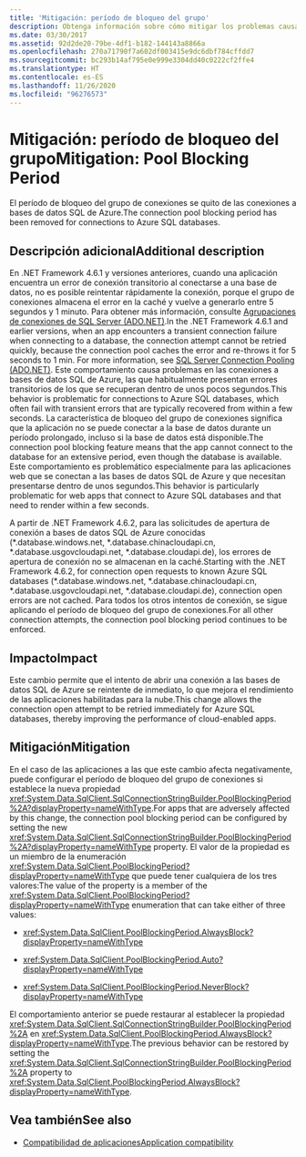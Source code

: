 ```yaml
---
title: 'Mitigación: período de bloqueo del grupo'
description: Obtenga información sobre cómo mitigar los problemas causados por la eliminación del período de bloqueo del grupo de conexiones para las conexiones a bases de datos de Azure SQL.
ms.date: 03/30/2017
ms.assetid: 92d2de20-79be-4df1-b182-144143a8866a
ms.openlocfilehash: 270a71790f7a602df003415e9dc6dbf784cffdd7
ms.sourcegitcommit: bc293b14af795e0e999e3304dd40c0222cf2ffe4
ms.translationtype: HT
ms.contentlocale: es-ES
ms.lasthandoff: 11/26/2020
ms.locfileid: "96276573"
---
```

# <a name="mitigation-pool-blocking-period"></a><span data-ttu-id="27ab8-103">Mitigación: período de bloqueo del grupo</span><span class="sxs-lookup"><span data-stu-id="27ab8-103">Mitigation: Pool Blocking Period</span></span>

<span data-ttu-id="27ab8-104">El período de bloqueo del grupo de conexiones se quito de las conexiones a bases de datos SQL de Azure.</span><span class="sxs-lookup"><span data-stu-id="27ab8-104">The connection pool blocking period has been removed for connections to Azure SQL databases.</span></span>  
  
## <a name="additional-description"></a><span data-ttu-id="27ab8-105">Descripción adicional</span><span class="sxs-lookup"><span data-stu-id="27ab8-105">Additional description</span></span>  

 <span data-ttu-id="27ab8-106">En .NET Framework 4.6.1 y versiones anteriores, cuando una aplicación encuentra un error de conexión transitorio al conectarse a una base de datos, no es posible reintentar rápidamente la conexión, porque el grupo de conexiones almacena el error en la caché y vuelve a generarlo entre 5 segundos y 1 minuto. Para obtener más información, consulte [Agrupaciones de conexiones de SQL Server (ADO.NET)](../data/adonet/sql-server-connection-pooling.md).</span><span class="sxs-lookup"><span data-stu-id="27ab8-106">In the .NET Framework 4.6.1 and earlier versions, when an app encounters a transient connection failure when connecting to a database, the connection attempt cannot be retried quickly, because the connection pool caches the error and re-throws it for 5 seconds to 1 min. For more information, see [SQL Server Connection Pooling (ADO.NET)](../data/adonet/sql-server-connection-pooling.md).</span></span> <span data-ttu-id="27ab8-107">Este comportamiento causa problemas en las conexiones a bases de datos SQL de Azure, las que habitualmente presentan errores transitorios de los que se recuperan dentro de unos pocos segundos.</span><span class="sxs-lookup"><span data-stu-id="27ab8-107">This behavior is problematic for connections to Azure SQL databases, which often fail with transient errors that are typically recovered from within a few seconds.</span></span> <span data-ttu-id="27ab8-108">La característica de bloqueo del grupo de conexiones significa que la aplicación no se puede conectar a la base de datos durante un período prolongado, incluso si la base de datos está disponible.</span><span class="sxs-lookup"><span data-stu-id="27ab8-108">The connection pool blocking feature means that the app cannot connect to the database for an extensive period, even though the database is available.</span></span> <span data-ttu-id="27ab8-109">Este comportamiento es problemático especialmente para las aplicaciones web que se conectan a las bases de datos SQL de Azure y que necesitan presentarse dentro de unos segundos.</span><span class="sxs-lookup"><span data-stu-id="27ab8-109">This behavior is particularly problematic for web apps that connect to Azure SQL databases and that need to render within a few seconds.</span></span>  
  
 <span data-ttu-id="27ab8-110">A partir de .NET Framework 4.6.2, para las solicitudes de apertura de conexión a bases de datos SQL de Azure conocidas (\*.database.windows.net, \*.database.chinacloudapi.cn, \*.database.usgovcloudapi.net, \*.database.cloudapi.de), los errores de apertura de conexión no se almacenan en la caché.</span><span class="sxs-lookup"><span data-stu-id="27ab8-110">Starting with the .NET Framework 4.6.2, for connection open requests to known Azure SQL databases (\*.database.windows.net, \*.database.chinacloudapi.cn, \*.database.usgovcloudapi.net, \*.database.cloudapi.de), connection open errors are not cached.</span></span> <span data-ttu-id="27ab8-111">Para todos los otros intentos de conexión, se sigue aplicando el período de bloqueo del grupo de conexiones.</span><span class="sxs-lookup"><span data-stu-id="27ab8-111">For all other connection attempts, the connection pool blocking period continues to be enforced.</span></span>  
  
## <a name="impact"></a><span data-ttu-id="27ab8-112">Impacto</span><span class="sxs-lookup"><span data-stu-id="27ab8-112">Impact</span></span>  

 <span data-ttu-id="27ab8-113">Este cambio permite que el intento de abrir una conexión a las bases de datos SQL de Azure se reintente de inmediato, lo que mejora el rendimiento de las aplicaciones habilitadas para la nube.</span><span class="sxs-lookup"><span data-stu-id="27ab8-113">This change allows the connection open attempt to be retried immediately for Azure SQL databases, thereby improving the performance of cloud-enabled apps.</span></span>  
  
## <a name="mitigation"></a><span data-ttu-id="27ab8-114">Mitigación</span><span class="sxs-lookup"><span data-stu-id="27ab8-114">Mitigation</span></span>  

 <span data-ttu-id="27ab8-115">En el caso de las aplicaciones a las que este cambio afecta negativamente, puede configurar el período de bloqueo del grupo de conexiones si establece la nueva propiedad <xref:System.Data.SqlClient.SqlConnectionStringBuilder.PoolBlockingPeriod%2A?displayProperty=nameWithType>.</span><span class="sxs-lookup"><span data-stu-id="27ab8-115">For apps that are adversely affected by this change, the connection pool blocking period can be configured by setting the new <xref:System.Data.SqlClient.SqlConnectionStringBuilder.PoolBlockingPeriod%2A?displayProperty=nameWithType> property.</span></span>  <span data-ttu-id="27ab8-116">El valor de la propiedad es un miembro de la enumeración <xref:System.Data.SqlClient.PoolBlockingPeriod?displayProperty=nameWithType> que puede tener cualquiera de los tres valores:</span><span class="sxs-lookup"><span data-stu-id="27ab8-116">The value of the property is a member of the <xref:System.Data.SqlClient.PoolBlockingPeriod?displayProperty=nameWithType> enumeration that can take either of three values:</span></span>  
  
- <xref:System.Data.SqlClient.PoolBlockingPeriod.AlwaysBlock?displayProperty=nameWithType>
  
- <xref:System.Data.SqlClient.PoolBlockingPeriod.Auto?displayProperty=nameWithType>
  
- <xref:System.Data.SqlClient.PoolBlockingPeriod.NeverBlock?displayProperty=nameWithType>
  
 <span data-ttu-id="27ab8-117">El comportamiento anterior se puede restaurar al establecer la propiedad <xref:System.Data.SqlClient.SqlConnectionStringBuilder.PoolBlockingPeriod%2A> en <xref:System.Data.SqlClient.PoolBlockingPeriod.AlwaysBlock?displayProperty=nameWithType>.</span><span class="sxs-lookup"><span data-stu-id="27ab8-117">The previous behavior can be restored by setting the <xref:System.Data.SqlClient.SqlConnectionStringBuilder.PoolBlockingPeriod%2A> property to <xref:System.Data.SqlClient.PoolBlockingPeriod.AlwaysBlock?displayProperty=nameWithType>.</span></span>  
  
## <a name="see-also"></a><span data-ttu-id="27ab8-118">Vea también</span><span class="sxs-lookup"><span data-stu-id="27ab8-118">See also</span></span>

- [<span data-ttu-id="27ab8-119">Compatibilidad de aplicaciones</span><span class="sxs-lookup"><span data-stu-id="27ab8-119">Application compatibility</span></span>](application-compatibility.md)
